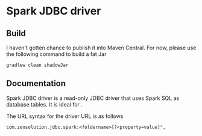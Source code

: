 # Spark JDBC driver

## Build

I haven't gotten chance to publish it into Maven Central. For now, please use the following command to build a fat Jar 

````
gradlew clean shadowJar
````

## Documentation

Spark JDBC driver is a read-only JDBC driver that uses Spark SQL as database tables. It is ideal for .

The URL syntax for the driver URL is as follows

    com.zensolution.jdbc.spark:<foldername>[?<property=value]",

